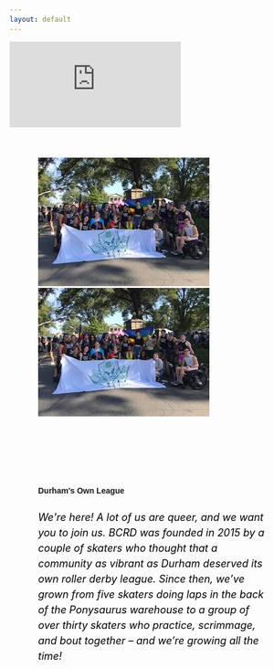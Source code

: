 ```yaml
---
layout: default
---
```


<!-- Hero photo -->
<div class='embed-container video-container'>
<iframe src="https://player.vimeo.com/video/274908547?background=1&autoplay=1&loop=1" frameborder="0" webkitallowfullscreen mozallowfullscreen allowfullscreen></iframe></div>


<div style="margin:0; min-height:300px;" class="row">
<div class="col m6 left-align" style="padding: 50px">
  <div class="carousel carousel-slider" id="demo-carousel">
      <a class="carousel-item" href="#one"><img src="media/images/pride.jpg"></a>
      <a class="carousel-item" href="#two"><img src="media/images/pride.jpg"></a>

  </div>
</div>


<div class="col m6 right-align"  style="padding: 50px">
<h4 style="font-family: 'Passion One', sans-serif; text-align: left;" class="black-text">Durham's Own League</h4>
<h6 style="color:black; font-size:18px; line-height: 150%;  text-align: left; ">We're here! A lot of us are queer, and we want you to join us. BCRD was
founded in 2015 by a couple of skaters who thought that a community as vibrant as Durham deserved its own roller derby league. Since then, we’ve grown from five skaters doing laps
in the back of the Ponysaurus warehouse to a group of over thirty skaters who practice,
scrimmage, and bout together – and we’re growing all the time!
</h6>
</div>
</div>
